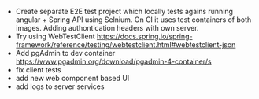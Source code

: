 - Create separate E2E test project which locally tests agains running angular + Spring API using Selnium. On CI it uses test containers of both images. Adding authontication headers with own server.
- Try using WebTestClient https://docs.spring.io/spring-framework/reference/testing/webtestclient.html#webtestclient-json
- Add pgAdmin to dev container https://www.pgadmin.org/download/pgadmin-4-container/s
- fix client tests
- add new web component based UI
- add logs to server services

